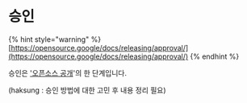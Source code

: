 # 승인

{% hint style="warning" %}
[https://opensource.google/docs/releasing/approval/](https://opensource.google/docs/releasing/approval/)
{% endhint %}

승인은  ['오픈소스 공개](https://opensource-skt.gitbook.io/guide/creating/creating/release)'의 한 단계입니다. 

\(haksung : 승인 방법에 대한 고민 후 내용 정리 필요\)

